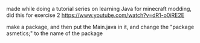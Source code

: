 made while doing a tutorial series on learning Java for minecraft modding, did this for exercise 2 https://www.youtube.com/watch?v=dR1-o0iRE2E

make a package, and then put the Main.java in it, and change the "package asmetics;" to the name of the package
